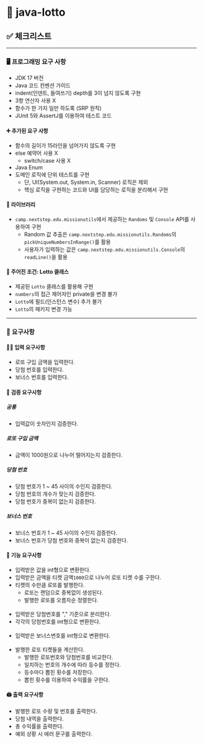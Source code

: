 # 🎲 java-lotto

## ✅ 체크리스트

---

### 🖥️ 프로그래밍 요구 사항

- JDK 17 버전
- Java 코드 컨벤션 가이드
- indent(인덴트, 들여쓰기) depth를 3이 넘지 않도록 구현
- 3항 연산자 사용 X
- 함수가 한 가지 일만 하도록 (SRP 원칙)
- JUnit 5와 AssertJ를 이용하여 테스트 코드

#### ➕ 추가된 요구 사항

- 함수의 길이가 15라인을 넘어가지 않도록 구현
- else 예약어 사용 X
    - switch/case 사용 X
- Java Enum
- 도메인 로직에 단위 테스트를 구현
    - 단, UI(System.out, System.in, Scanner) 로직은 제외
    - 핵심 로직을 구현하는 코드와 UI를 담당하는 로직을 분리해서 구현

#### 📖 라이브러리

- `camp.nextstep.edu.missionutils`에서 제공하는 `Randoms` 및 `Console` API를 사용하여 구현
    - Random 값 추출은 `camp.nextstep.edu.missionutils.Randoms`의 `pickUniqueNumbersInRange()`를 활용
    - 사용자가 입력하는 값은 `camp.nextstep.edu.missionutils.Console`의 `readLine()`을 활용

#### 📕 주어진 조건: Lotto 클래스

- 제공된 `Lotto` 클래스를 활용해 구현
- `numbers`의 접근 제어자인 private을 변경 불가
- `Lotto`에 필드(인스턴스 변수) 추가 불가
- `Lotto`의 패키지 변경 가능

---

### 🔘 요구사항

#### 👨🏻 입력 요구사항

- 로또 구입 금액을 입력한다.
- 당첨 번호를 입력한다.
- 보너스 번호를 입력한다.

#### 🔎 검증 요구사항

##### 공통

- 입력값이 숫자인지 검증한다.

##### 로또 구입 금액

- 금액이 1000원으로 나누어 떨어지는지 검증한다.

##### 당첨 번호

- 당첨 번호가 1 ~ 45 사이의 수인지 검증한다.
- 당첨 번호의 개수가 맞는지 검증한다.
- 당첨 번호가 중복이 없는지 검증한다.

##### 보너스 번호

- 보너스 번호가 1 ~ 45 사이의 수인지 검증한다.
- 보너스 번호가 당첨 번호와 중복이 없는지 검증한다.

#### 🚀 기능 요구사항
- 입력받은 값을 int형으로 변환한다.
- 입력받은 금액을 티켓 금액`1000`으로 나누어 로또 티켓 수를 구한다.
- 티켓의 수만큼 로또를 발행한다.
  - 로또는 랜덤으로 중복없이 생성된다.
  - 발행한 로또를 오름차순 정렬한다.
<br><br>
- 입력받은 당첨번호를 "," 기준으로 분리한다.
- 각각의 당첨번호를 int형으로 변환한다.
  <br><br>
- 입력받은 보너스번호를 int형으로 변환한다.
  <br><br>
- 발행한 로또 티켓들을 계산한다.
  - 발행한 로또번호와 당첨번호를 비교한다.
  - 일치하는 번호의 개수에 따라 등수를 정한다.
  - 등수마다 뽑힌 횟수를 저장한다.
  - 뽑힌 횟수를 이용하여 수익률을 구한다.

#### 🖨️ 출력 요구사항

- 발행한 로또 수량 및 번호를 출력한다.
- 당첨 내역을 출력한다.
- 총 수익률을 출력한다.
- 예외 상황 시 에러 문구를 출력한다.



